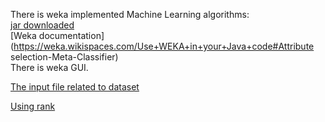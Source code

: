 There is weka implemented Machine Learning algorithms:  
[jar downloaded](https://sourceforge.net/projects/weka/files/weka-3-7/3.7.7/weka-3-7-7-monolithic.jar/download)  
[Weka documentation](https://weka.wikispaces.com/Use+WEKA+in+your+Java+code#Attribute selection-Meta-Classifier)  
There is weka GUI.  

[The input file related to dataset](https://weka.wikispaces.com/Creating+an+ARFF+file)  

[Using rank](http://openmazer.blogspot.de/2015/12/weka-attribute-selectionranking-using.html)
